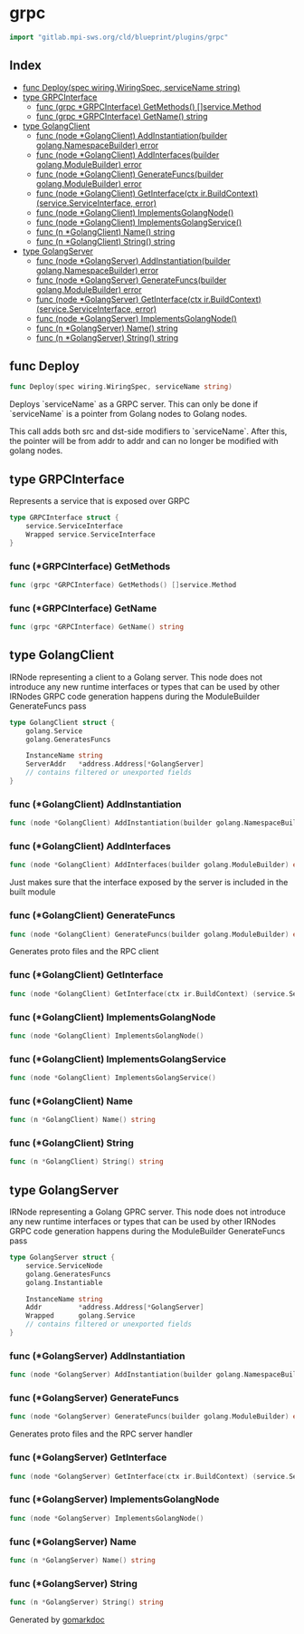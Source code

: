 <!-- Code generated by gomarkdoc. DO NOT EDIT -->

# grpc

```go
import "gitlab.mpi-sws.org/cld/blueprint/plugins/grpc"
```

## Index

- [func Deploy\(spec wiring.WiringSpec, serviceName string\)](<#Deploy>)
- [type GRPCInterface](<#GRPCInterface>)
  - [func \(grpc \*GRPCInterface\) GetMethods\(\) \[\]service.Method](<#GRPCInterface.GetMethods>)
  - [func \(grpc \*GRPCInterface\) GetName\(\) string](<#GRPCInterface.GetName>)
- [type GolangClient](<#GolangClient>)
  - [func \(node \*GolangClient\) AddInstantiation\(builder golang.NamespaceBuilder\) error](<#GolangClient.AddInstantiation>)
  - [func \(node \*GolangClient\) AddInterfaces\(builder golang.ModuleBuilder\) error](<#GolangClient.AddInterfaces>)
  - [func \(node \*GolangClient\) GenerateFuncs\(builder golang.ModuleBuilder\) error](<#GolangClient.GenerateFuncs>)
  - [func \(node \*GolangClient\) GetInterface\(ctx ir.BuildContext\) \(service.ServiceInterface, error\)](<#GolangClient.GetInterface>)
  - [func \(node \*GolangClient\) ImplementsGolangNode\(\)](<#GolangClient.ImplementsGolangNode>)
  - [func \(node \*GolangClient\) ImplementsGolangService\(\)](<#GolangClient.ImplementsGolangService>)
  - [func \(n \*GolangClient\) Name\(\) string](<#GolangClient.Name>)
  - [func \(n \*GolangClient\) String\(\) string](<#GolangClient.String>)
- [type GolangServer](<#GolangServer>)
  - [func \(node \*GolangServer\) AddInstantiation\(builder golang.NamespaceBuilder\) error](<#GolangServer.AddInstantiation>)
  - [func \(node \*GolangServer\) GenerateFuncs\(builder golang.ModuleBuilder\) error](<#GolangServer.GenerateFuncs>)
  - [func \(node \*GolangServer\) GetInterface\(ctx ir.BuildContext\) \(service.ServiceInterface, error\)](<#GolangServer.GetInterface>)
  - [func \(node \*GolangServer\) ImplementsGolangNode\(\)](<#GolangServer.ImplementsGolangNode>)
  - [func \(n \*GolangServer\) Name\(\) string](<#GolangServer.Name>)
  - [func \(n \*GolangServer\) String\(\) string](<#GolangServer.String>)


<a name="Deploy"></a>
## func Deploy

```go
func Deploy(spec wiring.WiringSpec, serviceName string)
```

Deploys \`serviceName\` as a GRPC server. This can only be done if \`serviceName\` is a pointer from Golang nodes to Golang nodes.

This call adds both src and dst\-side modifiers to \`serviceName\`. After this, the pointer will be from addr to addr and can no longer be modified with golang nodes.

<a name="GRPCInterface"></a>
## type GRPCInterface

Represents a service that is exposed over GRPC

```go
type GRPCInterface struct {
    service.ServiceInterface
    Wrapped service.ServiceInterface
}
```

<a name="GRPCInterface.GetMethods"></a>
### func \(\*GRPCInterface\) GetMethods

```go
func (grpc *GRPCInterface) GetMethods() []service.Method
```



<a name="GRPCInterface.GetName"></a>
### func \(\*GRPCInterface\) GetName

```go
func (grpc *GRPCInterface) GetName() string
```



<a name="GolangClient"></a>
## type GolangClient

IRNode representing a client to a Golang server. This node does not introduce any new runtime interfaces or types that can be used by other IRNodes GRPC code generation happens during the ModuleBuilder GenerateFuncs pass

```go
type GolangClient struct {
    golang.Service
    golang.GeneratesFuncs

    InstanceName string
    ServerAddr   *address.Address[*GolangServer]
    // contains filtered or unexported fields
}
```

<a name="GolangClient.AddInstantiation"></a>
### func \(\*GolangClient\) AddInstantiation

```go
func (node *GolangClient) AddInstantiation(builder golang.NamespaceBuilder) error
```



<a name="GolangClient.AddInterfaces"></a>
### func \(\*GolangClient\) AddInterfaces

```go
func (node *GolangClient) AddInterfaces(builder golang.ModuleBuilder) error
```

Just makes sure that the interface exposed by the server is included in the built module

<a name="GolangClient.GenerateFuncs"></a>
### func \(\*GolangClient\) GenerateFuncs

```go
func (node *GolangClient) GenerateFuncs(builder golang.ModuleBuilder) error
```

Generates proto files and the RPC client

<a name="GolangClient.GetInterface"></a>
### func \(\*GolangClient\) GetInterface

```go
func (node *GolangClient) GetInterface(ctx ir.BuildContext) (service.ServiceInterface, error)
```



<a name="GolangClient.ImplementsGolangNode"></a>
### func \(\*GolangClient\) ImplementsGolangNode

```go
func (node *GolangClient) ImplementsGolangNode()
```



<a name="GolangClient.ImplementsGolangService"></a>
### func \(\*GolangClient\) ImplementsGolangService

```go
func (node *GolangClient) ImplementsGolangService()
```



<a name="GolangClient.Name"></a>
### func \(\*GolangClient\) Name

```go
func (n *GolangClient) Name() string
```



<a name="GolangClient.String"></a>
### func \(\*GolangClient\) String

```go
func (n *GolangClient) String() string
```



<a name="GolangServer"></a>
## type GolangServer

IRNode representing a Golang GPRC server. This node does not introduce any new runtime interfaces or types that can be used by other IRNodes GRPC code generation happens during the ModuleBuilder GenerateFuncs pass

```go
type GolangServer struct {
    service.ServiceNode
    golang.GeneratesFuncs
    golang.Instantiable

    InstanceName string
    Addr         *address.Address[*GolangServer]
    Wrapped      golang.Service
    // contains filtered or unexported fields
}
```

<a name="GolangServer.AddInstantiation"></a>
### func \(\*GolangServer\) AddInstantiation

```go
func (node *GolangServer) AddInstantiation(builder golang.NamespaceBuilder) error
```



<a name="GolangServer.GenerateFuncs"></a>
### func \(\*GolangServer\) GenerateFuncs

```go
func (node *GolangServer) GenerateFuncs(builder golang.ModuleBuilder) error
```

Generates proto files and the RPC server handler

<a name="GolangServer.GetInterface"></a>
### func \(\*GolangServer\) GetInterface

```go
func (node *GolangServer) GetInterface(ctx ir.BuildContext) (service.ServiceInterface, error)
```



<a name="GolangServer.ImplementsGolangNode"></a>
### func \(\*GolangServer\) ImplementsGolangNode

```go
func (node *GolangServer) ImplementsGolangNode()
```



<a name="GolangServer.Name"></a>
### func \(\*GolangServer\) Name

```go
func (n *GolangServer) Name() string
```



<a name="GolangServer.String"></a>
### func \(\*GolangServer\) String

```go
func (n *GolangServer) String() string
```



Generated by [gomarkdoc](<https://github.com/princjef/gomarkdoc>)
